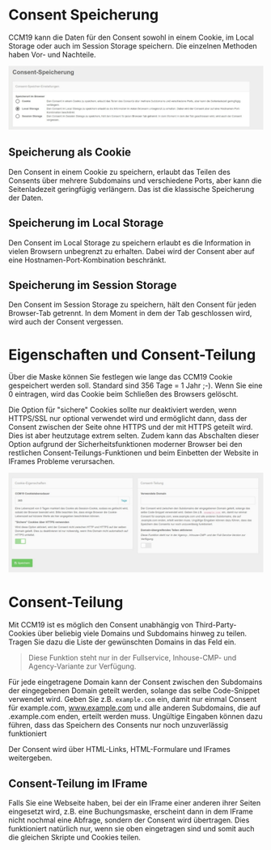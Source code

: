 # Consent Speicherung

CCM19 kann die Daten für den Consent sowohl in einem Cookie, im Local Storage oder auch im Session Storage speichern. Die einzelnen Methoden haben Vor- und Nachteile.

![screenshot-2020.09.30-14_25_38-CCM19 - Cookie Consent Management Software (1)](../assets/screenshot-2020.09.30-14_25_38-CCM19%20-%20Cookie%20Consent%20Management%20Software%20(1).jpg)

## Speicherung als Cookie

Den Consent in einem Cookie zu speichern, erlaubt das Teilen des Consents über mehrere Subdomains und verschiedene Ports, aber kann die Seitenladezeit geringfügig verlängern. Das ist die klassische Speicherung der Daten.



## Speicherung im Local Storage

Den Consent im Local Storage zu speichern erlaubt es die Information in vielen Browsern unbegrenzt zu erhalten. Dabei wird der Consent aber auf eine Hostnamen-Port-Kombination beschränkt.



## Speicherung im Session Storage

Den Consent im Session Storage zu speichern, hält den Consent für jeden Browser-Tab getrennt. In dem Moment in dem der Tab geschlossen wird, wird auch der Consent vergessen.



# Eigenschaften und Consent-Teilung

Über die Maske können Sie festlegen wie lange das CCM19 Cookie gespeichert werden soll. Standard sind 356 Tage = 1 Jahr ;-). Wenn Sie eine 0 eintragen, wird das Cookie beim Schließen des Browsers gelöscht.

Die Option für "sichere" Cookies sollte nur deaktiviert werden, wenn HTTPS/SSL nur optional verwendet wird und ermöglicht dann, dass der Consent zwischen der Seite ohne HTTPS und der mit HTTPS geteilt wird. Dies ist aber heutzutage extrem selten. Zudem kann das Abschalten dieser Option aufgrund der Sicherheitsfunktionen moderner Browser bei den restlichen Consent-Teilungs-Funktionen und beim Einbetten der Website in IFrames Probleme verursachen.

![screenshot-2020.09.30-14_30_36-CCM19 - Cookie Consent Management Software](../assets/screenshot-2020.09.30-14_30_36-CCM19%20-%20Cookie%20Consent%20Management%20Software.jpg)



# Consent-Teilung

Mit CCM19 ist es möglich den Consent unabhängig von Third-Party-Cookies über beliebig viele Domains und Subdomains hinweg zu teilen. Tragen Sie dazu die Liste der gewünschten Domains in das Feld ein.

> Diese Funktion steht nur in der Fullservice, Inhouse-CMP- und Agency-Variante zur Verfügung.

Für jede eingetragene Domain kann der Consent zwischen den Subdomains der eingegebenen Domain geteilt werden, solange das selbe Code-Snippet verwendet wird. Geben Sie z.B. <code>example.com</code> ein, damit nur einmal Consent für example.com, www.example.com und alle anderen Subdomains, die auf .example.com enden, erteilt werden muss. Ungültige Eingaben können dazu führen, dass das Speichern des Consents nur noch unzuverlässig funktioniert

Der Consent wird über HTML-Links, HTML-Formulare und IFrames weitergeben.

## Consent-Teilung im IFrame

Falls Sie eine Webseite haben, bei der ein IFrame einer anderen ihrer Seiten eingesetzt wird, z.B. eine Buchungsmaske, erscheint dann in dem IFrame nicht nochmal eine Abfrage, sondern der Consent wird übertragen. Dies funktioniert natürlich nur, wenn sie oben eingetragen sind und somit auch die gleichen Skripte und Cookies teilen.
